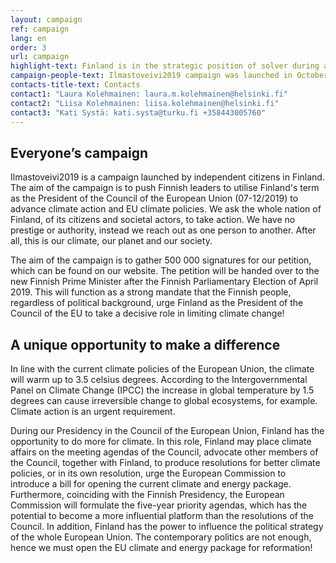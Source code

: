 ```yaml
---
layout: campaign
ref: campaign
lang: en
order: 3
url: campaign
highlight-text: Finland is in the strategic position of solver during a decisive point in world history. We have a once-in-a-lifetime opportunity but do we also have the WILL to make a change? 
campaign-people-text: Ilmastoveivi2019 campaign was launched in October 2018 as an initiative by independent individuals. Currently, we have over 300 volunteers and numerous partners are keen to support our campaign. We are a nonpartisan campaign and the campaign is run completely on a voluntary basis.
contacts-title-text: Contacts
contact1: "Laura Kolehmainen: laura.m.kolehmainen@helsinki.fi"
contact2: "Liisa Kolehmainen: liisa.kolehmainen@helsinki.fi"
contact3: "Kati Systä: kati.systa@turku.fi +358443005760"
---
```


## Everyone’s campaign

Ilmastoveivi2019 is a campaign launched by independent citizens in Finland. The aim of the campaign is to push Finnish leaders to utilise Finland's term as the President of the Council of the European Union (07-12/2019) to advance climate action and EU climate policies. We ask the whole nation of Finland, of its citizens and societal actors, to take action. We have no prestige or authority, instead we reach out as one person to another. After all, this is our climate, our planet and our society. 

The aim of the campaign is to gather 500 000 signatures for our petition, which can be found on our website. The petition will be handed over to the new Finnish Prime Minister after the Finnish Parliamentary Election of April 2019. This will function as a strong mandate that the Finnish people, regardless of political background, urge Finland as the President of the Council of the EU to take a decisive role in limiting climate change! 


## A unique opportunity to make a difference

In line with the current climate policies of the European Union, the climate will warm up to 3.5 celsius degrees. According to the Intergovernmental Panel on Climate Change (IPCC) the increase in global temperature by 1.5 degrees can cause irreversible change to global ecosystems, for example. Climate action is an urgent requirement.

During our Presidency in the Council of the European Union, Finland has the opportunity to do more for climate. In this role, Finland may place climate affairs on the meeting agendas of the Council, advocate other members of the Council, together with Finland, to produce resolutions for better climate policies, or in its own resolution, urge the European Commission to introduce a bill for opening the current climate and energy package. Furthermore, coinciding with the Finnish Presidency, the European Commission will formulate the five-year priority agendas, which has the potential to become a more influential platform than the resolutions of the Council. In addition, Finland has the power to influence the political strategy of the whole European Union. The contemporary politics are not enough, hence we must open the EU climate and energy package for reformation! 



